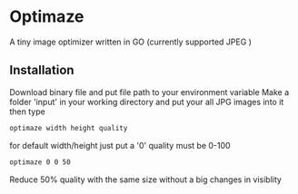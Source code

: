 # Optimaze
A tiny image optimizer written in GO (currently supported JPEG )

## Installation

Download binary file and put file path to your environment variable
Make a folder 'input' in your working directory and put your all JPG images into it
then type
```bash
optimaze width height quality
```
for default width/height just put a '0'
quality must be 0-100

```bash
optimaze 0 0 50
```

Reduce 50% quality with the same size without a big changes in visiblity 

